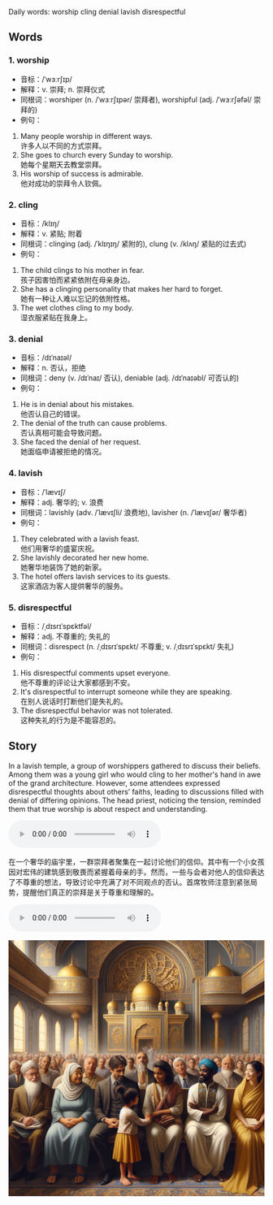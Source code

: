 Daily words: worship cling denial lavish disrespectful

## Words
### 1. worship
- 音标：/ˈwɜːrʃɪp/ <span style="cursor: pointer;" onclick="document.getElementById('audio-player-1').play()"><i class="fas fa-volume-up"></i></span>
<audio id="audio-player-1" src="audios/words/worship.mp3" style="display:none;"></audio>
- 解释：v. 崇拜; n. 崇拜仪式
- 同根词：worshiper (n. /ˈwɜːrʃɪpər/ 崇拜者), worshipful (adj. /ˈwɜːrʃəfəl/ 崇拜的)
- 例句：
1. Many people worship in different ways.  
许多人以不同的方式崇拜。  
2. She goes to church every Sunday to worship.  
她每个星期天去教堂崇拜。  
3. His worship of success is admirable.  
他对成功的崇拜令人钦佩。  


### 2. cling
- 音标：/klɪŋ/ <span style="cursor: pointer;" onclick="document.getElementById('audio-player-2').play()"><i class="fas fa-volume-up"></i></span>
<audio id="audio-player-2" src="audios/words/cling.mp3" style="display:none;"></audio>
- 解释：v. 紧贴; 附着
- 同根词：clinging (adj. /ˈklɪŋɪŋ/ 紧附的), clung (v. /klʌŋ/ 紧贴的过去式)
- 例句：
1. The child clings to his mother in fear.  
孩子因害怕而紧紧依附在母亲身边。  
2. She has a clinging personality that makes her hard to forget.  
她有一种让人难以忘记的依附性格。  
3. The wet clothes cling to my body.  
湿衣服紧贴在我身上。  


### 3. denial
- 音标：/dɪˈnaɪəl/ <span style="cursor: pointer;" onclick="document.getElementById('audio-player-3').play()"><i class="fas fa-volume-up"></i></span>
<audio id="audio-player-3" src="audios/words/denial.mp3" style="display:none;"></audio>
- 解释：n. 否认，拒绝
- 同根词：deny (v. /dɪˈnaɪ/ 否认), deniable (adj. /dɪˈnaɪəbl/ 可否认的)
- 例句：
1. He is in denial about his mistakes.  
他否认自己的错误。  
2. The denial of the truth can cause problems.  
否认真相可能会导致问题。  
3. She faced the denial of her request.  
她面临申请被拒绝的情况。  


### 4. lavish
- 音标：/ˈlævɪʃ/ <span style="cursor: pointer;" onclick="document.getElementById('audio-player-4').play()"><i class="fas fa-volume-up"></i></span>
<audio id="audio-player-4" src="audios/words/lavish.mp3" style="display:none;"></audio>
- 解释：adj. 奢华的; v. 浪费
- 同根词：lavishly (adv. /ˈlævɪʃli/ 浪费地), lavisher (n. /ˈlævɪʃər/ 奢华者)
- 例句：
1. They celebrated with a lavish feast.  
他们用奢华的盛宴庆祝。  
2. She lavishly decorated her new home.  
她奢华地装饰了她的新家。  
3. The hotel offers lavish services to its guests.  
这家酒店为客人提供奢华的服务。  


### 5. disrespectful
- 音标：/ˌdɪsrɪˈspɛktfəl/ <span style="cursor: pointer;" onclick="document.getElementById('audio-player-5').play()"><i class="fas fa-volume-up"></i></span>
<audio id="audio-player-5" src="audios/words/disrespectful.mp3" style="display:none;"></audio>
- 解释：adj. 不尊重的; 失礼的
- 同根词：disrespect (n. /ˌdɪsrɪˈspɛkt/ 不尊重; v. /ˌdɪsrɪˈspɛkt/ 失礼)
- 例句：
1. His disrespectful comments upset everyone.  
他不尊重的评论让大家都感到不安。  
2. It's disrespectful to interrupt someone while they are speaking.  
在别人说话时打断他们是失礼的。  
3. The disrespectful behavior was not tolerated.  
这种失礼的行为是不能容忍的。  


## Story
In a lavish temple, a group of worshippers gathered to discuss their beliefs. Among them was a young girl who would cling to her mother's hand in awe of the grand architecture. However, some attendees expressed disrespectful thoughts about others’ faiths, leading to discussions filled with denial of differing opinions. The head priest, noticing the tension, reminded them that true worship is about respect and understanding.

<audio controls>
  <source src="https://files.dwong.top/story/2024-08-30-english.mp3" type="audio/mpeg">
  你的浏览器不支持音频元素。
</audio>
  

在一个奢华的庙宇里，一群崇拜者聚集在一起讨论他们的信仰。其中有一个小女孩因对宏伟的建筑感到敬畏而紧握着母亲的手。然而，一些与会者对他人的信仰表达了不尊重的想法，导致讨论中充满了对不同观点的否认。首席牧师注意到紧张局势，提醒他们真正的崇拜是关于尊重和理解的。

<audio controls>
  <source src="https://files.dwong.top/story/2024-08-30-chinese.mp3" type="audio/mpeg">
  你的浏览器不支持音频元素。
</audio>
  

![story](./images/2024-08-30.png)

